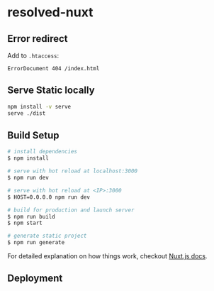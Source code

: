 # resolved-nuxt

## Error redirect

Add to `.htaccess`:

```
ErrorDocument 404 /index.html
```

## Serve Static locally

``` bash
npm install -v serve
serve ./dist
```

## Build Setup

``` bash
# install dependencies
$ npm install

# serve with hot reload at localhost:3000
$ npm run dev

# serve with hot reload at <IP>:3000
$ HOST=0.0.0.0 npm run dev

# build for production and launch server
$ npm run build
$ npm start

# generate static project
$ npm run generate
```

For detailed explanation on how things work, checkout [Nuxt.js docs](https://nuxtjs.org).

## Deployment
